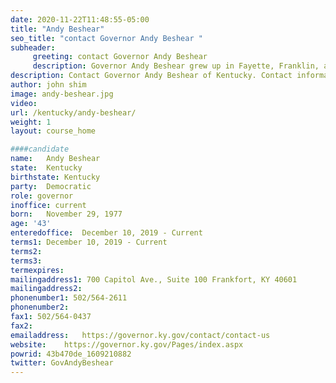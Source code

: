 ```yaml
---
date: 2020-11-22T11:48:55-05:00
title: "Andy Beshear"
seo_title: "contact Governor Andy Beshear "
subheader:
     greeting: contact Governor Andy Beshear 
     description: Governor Andy Beshear grew up in Fayette, Franklin, and Clark counties and graduated from Henry Clay High School. He is the son of Steve and Jane Beshear, the 61st Governor and first lady. Gov. Beshear graduated magna cum laude from Vanderbilt University and earned his Juris Doctor degree from the University of Virginia School of Law, where he was a Dean’s Scholar. After law school, he worked at an international law firm based in Washington, D.C., and it was during that time that he met his wife, Britainy. Andy and Britainy have two young children, Will and Lila. The family attends Beargrass Christian Church, where both Andy and Britainy serve as deacons, and they volunteer with several local organizations.
description: Contact Governor Andy Beshear of Kentucky. Contact information for Andy Beshear includes his email address, phone number, and mailing address.
author: john shim
image: andy-beshear.jpg
video:
url: /kentucky/andy-beshear/
weight: 1
layout: course_home

####candidate
name:	Andy Beshear
state:	Kentucky
birthstate: Kentucky
party:	Democratic
role: governor
inoffice: current
born:	November 29, 1977
age: '43'
enteredoffice:	December 10, 2019 - Current 
terms1: December 10, 2019 - Current
terms2: 
terms3: 
termexpires:	
mailingaddress1: 700 Capitol Ave., Suite 100 Frankfort, KY 40601
mailingaddress2:		
phonenumber1: 502/564-2611
phonenumber2:	
fax1: 502/564-0437
fax2: 
emailaddress:	https://governor.ky.gov/contact/contact-us
website:	https://governor.ky.gov/Pages/index.aspx
powrid: 43b470de_1609210882
twitter: GovAndyBeshear
---
```




